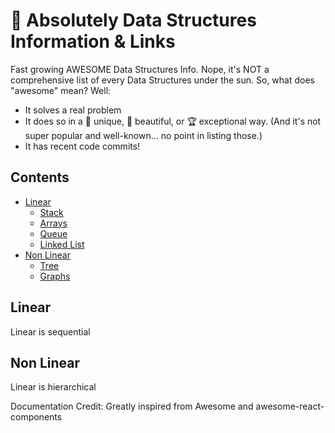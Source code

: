 # 🚀 Absolutely Data Structures Information & Links

Fast growing AWESOME Data Structures Info. Nope, it's NOT a comprehensive list of
every Data Structures under the sun. So, what does "awesome" mean? Well:
- It solves a real problem
- It does so in a 🦄 unique, 🦋 beautiful, or 🏆 exceptional way. (And it's not super popular and well-known... no point in listing those.)
- It has recent code commits!

## Contents

- [Linear](#linear)
  - [Stack](https://github.com/web-slate/awesome-stack-data-structure)
  - [Arrays](https://github.com/web-slate/awesome-stack-data-structure)
  - [Queue](https://github.com/web-slate/awesome-stack-data-structure)
  - [Linked List](https://github.com/web-slate/awesome-stack-data-structure)
- [Non Linear](#non-linear)
  - [Tree](https://github.com/web-slate/awesome-stack-data-structure)
  - [Graphs](https://github.com/web-slate/awesome-stack-data-structure)

## Linear
Linear is sequential

## Non Linear
Linear is hierarchical

Documentation Credit: Greatly inspired from Awesome and awesome-react-components